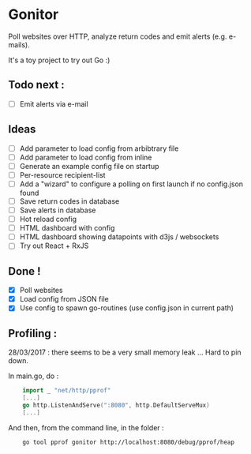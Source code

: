 # Gonitor
Poll websites over HTTP, analyze return codes and emit alerts (e.g. e-mails).

It's a toy project to try out Go :)

## Todo next :
- [ ] Emit alerts via e-mail

## Ideas
- [ ] Add parameter to load config from arbibtrary file
- [ ] Add parameter to load config from inline
- [ ] Generate an example config file on startup
- [ ] Per-resource recipient-list
- [ ] Add a "wizard" to configure a polling on first launch if no config.json found
- [ ] Save return codes in database
- [ ] Save alerts in database
- [ ] Hot reload config
- [ ] HTML dashboard with config
- [ ] HTML dashboard showing datapoints with d3js / websockets
- [ ] Try out React + RxJS

## Done !
- [x] Poll websites
- [x] Load config from JSON file
- [x] Use config to spawn go-routines (use config.json in current path)

## Profiling :
28/03/2017 : there seems to be a very small memory leak ... Hard to pin down.

In main.go, do :
```go
    import _ "net/http/pprof"
    [...]
	go http.ListenAndServe(":8080", http.DefaultServeMux)
    [...]
```

And then, from the command line, in the folder :
```sh
    go tool pprof gonitor http://localhost:8080/debug/pprof/heap
```